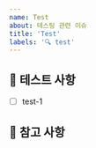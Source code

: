 ```yaml
---
name: Test
about: 테스팅 관련 이슈
title: 'Test'
labels: '🔍 test'
---
```


## 🤖 테스트 사항

<!-- 어떤 테스트를 진행하는지 알려주세요. -->

- [ ] test-1

## 📖 참고 사항

<!-- 레퍼런스, 스크린샷 등을 넣어 주세요. -->
